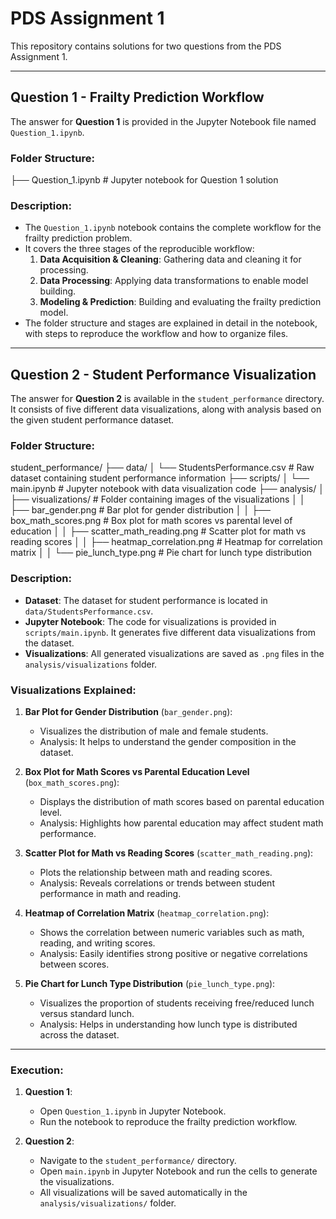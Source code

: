 # PDS Assignment 1

This repository contains solutions for two questions from the PDS Assignment 1.

---

## Question 1 - Frailty Prediction Workflow

The answer for **Question 1** is provided in the Jupyter Notebook file named `Question_1.ipynb`.

### Folder Structure:
├── Question_1.ipynb # Jupyter notebook for Question 1 solution



### Description:
- The `Question_1.ipynb` notebook contains the complete workflow for the frailty prediction problem.
- It covers the three stages of the reproducible workflow: 
  1. **Data Acquisition & Cleaning**: Gathering data and cleaning it for processing.
  2. **Data Processing**: Applying data transformations to enable model building.
  3. **Modeling & Prediction**: Building and evaluating the frailty prediction model.
- The folder structure and stages are explained in detail in the notebook, with steps to reproduce the workflow and how to organize files.

---

## Question 2 - Student Performance Visualization

The answer for **Question 2** is available in the `student_performance` directory. It consists of five different data visualizations, along with analysis based on the given student performance dataset.

### Folder Structure:

student_performance/
├── data/
│   └── StudentsPerformance.csv            # Raw dataset containing student performance information
├── scripts/
│   └── main.ipynb                         # Jupyter notebook with data visualization code
├── analysis/
│   ├── visualizations/                    # Folder containing images of the visualizations
│   │   ├── bar_gender.png                 # Bar plot for gender distribution
│   │   ├── box_math_scores.png            # Box plot for math scores vs parental level of education
│   │   ├── scatter_math_reading.png       # Scatter plot for math vs reading scores
│   │   ├── heatmap_correlation.png        # Heatmap for correlation matrix
│   │   └── pie_lunch_type.png             # Pie chart for lunch type distribution


### Description:
- **Dataset**: The dataset for student performance is located in `data/StudentsPerformance.csv`.
- **Jupyter Notebook**: The code for visualizations is provided in `scripts/main.ipynb`. It generates five different data visualizations from the dataset.
- **Visualizations**: All generated visualizations are saved as `.png` files in the `analysis/visualizations` folder.

### Visualizations Explained:
1. **Bar Plot for Gender Distribution** (`bar_gender.png`): 
   - Visualizes the distribution of male and female students.
   - Analysis: It helps to understand the gender composition in the dataset.
  
2. **Box Plot for Math Scores vs Parental Education Level** (`box_math_scores.png`):
   - Displays the distribution of math scores based on parental education level.
   - Analysis: Highlights how parental education may affect student math performance.
  
3. **Scatter Plot for Math vs Reading Scores** (`scatter_math_reading.png`):
   - Plots the relationship between math and reading scores.
   - Analysis: Reveals correlations or trends between student performance in math and reading.
  
4. **Heatmap of Correlation Matrix** (`heatmap_correlation.png`):
   - Shows the correlation between numeric variables such as math, reading, and writing scores.
   - Analysis: Easily identifies strong positive or negative correlations between scores.
  
5. **Pie Chart for Lunch Type Distribution** (`pie_lunch_type.png`):
   - Visualizes the proportion of students receiving free/reduced lunch versus standard lunch.
   - Analysis: Helps in understanding how lunch type is distributed across the dataset.

---

### Execution:

1. **Question 1**:
   - Open `Question_1.ipynb` in Jupyter Notebook.
   - Run the notebook to reproduce the frailty prediction workflow.

2. **Question 2**:
   - Navigate to the `student_performance/` directory.
   - Open `main.ipynb` in Jupyter Notebook and run the cells to generate the visualizations.
   - All visualizations will be saved automatically in the `analysis/visualizations/` folder.
